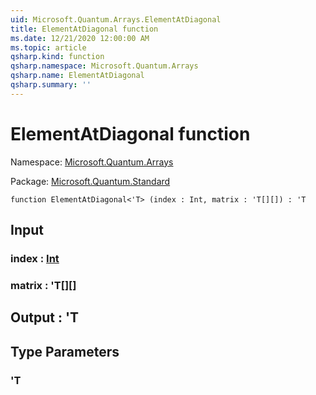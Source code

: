 ```yaml
---
uid: Microsoft.Quantum.Arrays.ElementAtDiagonal
title: ElementAtDiagonal function
ms.date: 12/21/2020 12:00:00 AM
ms.topic: article
qsharp.kind: function
qsharp.namespace: Microsoft.Quantum.Arrays
qsharp.name: ElementAtDiagonal
qsharp.summary: ''
---
```


# ElementAtDiagonal function

Namespace: [Microsoft.Quantum.Arrays](xref:Microsoft.Quantum.Arrays)

Package: [Microsoft.Quantum.Standard](https://nuget.org/packages/Microsoft.Quantum.Standard)




```qsharp
function ElementAtDiagonal<'T> (index : Int, matrix : 'T[][]) : 'T
```


## Input

### index : [Int](xref:microsoft.quantum.lang-ref.int)




### matrix : 'T[][]





## Output : 'T



## Type Parameters

### 'T

